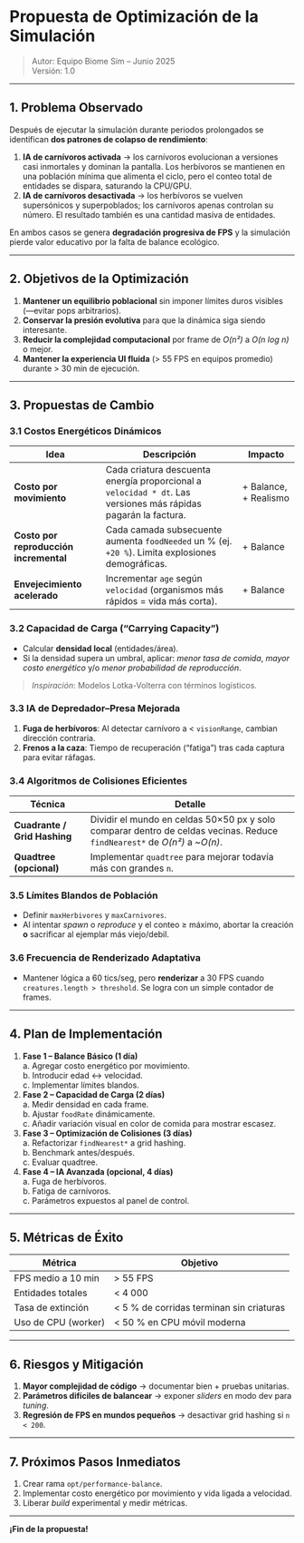 # Propuesta de Optimización de la Simulación

> Autor: Equipo Biome Sim – Junio 2025  
> Versión: 1.0

---

## 1. Problema Observado

Después de ejecutar la simulación durante periodos prolongados se identifican **dos patrones de colapso de rendimiento**:

1. **IA de carnívoros activada** → los carnívoros evolucionan a versiones casi inmortales y dominan la pantalla. Los herbívoros se mantienen en una población mínima que alimenta el ciclo, pero el conteo total de entidades se dispara, saturando la CPU/GPU.
2. **IA de carnívoros desactivada** → los herbívoros se vuelven supersónicos y superpoblados; los carnívoros apenas controlan su número. El resultado también es una cantidad masiva de entidades.

En ambos casos se genera **degradación progresiva de FPS** y la simulación pierde valor educativo por la falta de balance ecológico.

---

## 2. Objetivos de la Optimización

1. **Mantener un equilibrio poblacional** sin imponer límites duros visibles (―evitar pops arbitrarios).  
2. **Conservar la presión evolutiva** para que la dinámica siga siendo interesante.  
3. **Reducir la complejidad computacional** por frame de _O(n²)_ a _O(n log n)_ o mejor.  
4. **Mantener la experiencia UI fluida** (> 55 FPS en equipos promedio) durante > 30 min de ejecución.

---

## 3. Propuestas de Cambio

### 3.1 Costos Energéticos Dinámicos

| Idea | Descripción | Impacto |
| --- | --- | --- |
| **Costo por movimiento** | Cada criatura descuenta energía proporcional a `velocidad * dt`. Las versiones más rápidas pagarán la factura. | + Balance, + Realismo |
| **Costo por reproducción incremental** | Cada camada subsecuente aumenta `foodNeeded` un % (ej. `+20 %`). Limita explosiones demográficas. | + Balance |
| **Envejecimiento acelerado** | Incrementar `age` según `velocidad` (organismos más rápidos = vida más corta). | + Balance |

### 3.2 Capacidad de Carga (“Carrying Capacity”)

* Calcular **densidad local** (entidades/área).  
* Si la densidad supera un umbral, aplicar: _menor tasa de comida_, _mayor costo energético_ y/o _menor probabilidad de reproducción_.

> _Inspiración_: Modelos Lotka-Volterra con términos logísticos.

### 3.3 IA de Depredador–Presa Mejorada

1. **Fuga de herbívoros**: Al detectar carnívoro a < `visionRange`, cambian dirección contraria.  
2. **Frenos a la caza**: Tiempo de recuperación (“fatiga”) tras cada captura para evitar ráfagas.

### 3.4 Algoritmos de Colisiones Eficientes

| Técnica | Detalle |
| --- | --- |
| **Cuadrante / Grid Hashing** | Dividir el mundo en celdas 50×50 px y solo comparar dentro de celdas vecinas. Reduce `findNearest*` de _O(n²)_ a ~_O(n)_. |
| **Quadtree (opcional)** | Implementar `quadtree` para mejorar todavía más con grandes `n`. |

### 3.5 Límites Blandos de Población

* Definir `maxHerbivores` y `maxCarnivores`.  
* Al intentar _spawn_ o _reproduce_ y el conteo ≥ máximo, abortar la creación **o** sacrificar al ejemplar más viejo/debil.

### 3.6 Frecuencia de Renderizado Adaptativa

* Mantener lógica a 60 tics/seg, pero **renderizar** a 30 FPS cuando `creatures.length > threshold`. Se logra con un simple contador de frames.

---

## 4. Plan de Implementación

1. **Fase 1 – Balance Básico (1 día)**  
   a. Agregar costo energético por movimiento.  
   b. Introducir edad ↔ velocidad.  
   c. Implementar límites blandos.
2. **Fase 2 – Capacidad de Carga (2 días)**  
   a. Medir densidad en cada frame.  
   b. Ajustar `foodRate` dinámicamente.  
   c. Añadir variación visual en color de comida para mostrar escasez.
3. **Fase 3 – Optimización de Colisiones (3 días)**  
   a. Refactorizar `findNearest*` a grid hashing.  
   b. Benchmark antes/después.  
   c. Evaluar quadtree.
4. **Fase 4 – IA Avanzada (opcional, 4 días)**  
   a. Fuga de herbívoros.  
   b. Fatiga de carnívoros.  
   c. Parámetros expuestos al panel de control.

---

## 5. Métricas de Éxito

| Métrica | Objetivo |
| --- | --- |
| FPS medio a 10 min | > 55 FPS |
| Entidades totales | < 4 000 |
| Tasa de extinción | < 5 % de corridas terminan sin criaturas |
| Uso de CPU (worker) | < 50 % en CPU móvil moderna |

---

## 6. Riesgos y Mitigación

1. **Mayor complejidad de código** → documentar bien + pruebas unitarias.  
2. **Parámetros difíciles de balancear** → exponer _sliders_ en modo dev para _tuning_.  
3. **Regresión de FPS en mundos pequeños** → desactivar grid hashing si `n < 200`.

---

## 7. Próximos Pasos Inmediatos

1. Crear rama `opt/performance-balance`.  
2. Implementar costo energético por movimiento y vida ligada a velocidad.  
3. Liberar _build_ experimental y medir métricas.

---

**¡Fin de la propuesta!** 